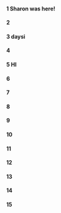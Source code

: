 #### 1 Sharon was here! 
#### 2
#### 3 daysi
#### 4
#### 5 HI
#### 6
#### 7
#### 8
#### 9
#### 10
#### 11
#### 12
#### 13
#### 14
#### 15